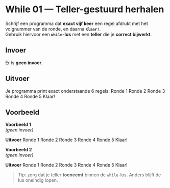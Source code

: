 # While 01 — Teller-gestuurd herhalen

Schrijf een programma dat **exact vijf keer** een regel afdrukt met het volgnummer van de ronde, en daarna **`Klaar!`**.  
Gebruik hiervoor een **`while`-lus** met een **teller** die je **correct bijwerkt**.

## Invoer
Er is **geen invoer**.

## Uitvoer
Je programma print exact onderstaande 6 regels:
Ronde 1
Ronde 2
Ronde 3
Ronde 4
Ronde 5
Klaar!

## Voorbeeld

**Voorbeeld 1**  
*(geen invoer)*

**Uitvoer**
Ronde 1
Ronde 2
Ronde 3
Ronde 4
Ronde 5
Klaar!

**Voorbeeld 2**  
*(geen invoer)*

**Uitvoer**
Ronde 1
Ronde 2
Ronde 3
Ronde 4
Ronde 5
Klaar!

> Tip: zorg dat je teller **toeneemt** binnen de `while`-lus. Anders blijft de lus oneindig lopen.
